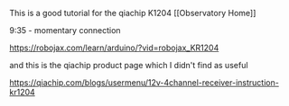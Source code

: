 This is a good tutorial for the qiachip K1204 [[Observatory Home]]

9:35 - momentary connection


https://robojax.com/learn/arduino/?vid=robojax_KR1204

and this is the qiachip product page which I didn't find as useful

https://qiachip.com/blogs/usermenu/12v-4channel-receiver-instruction-kr1204

